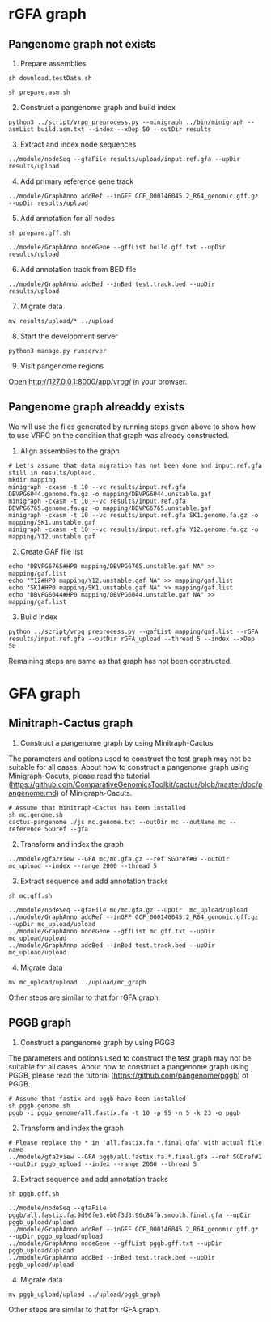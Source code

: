 
# rGFA graph  
## Pangenome graph not exists  

1. Prepare assemblies 

```
sh download.testData.sh

sh prepare.asm.sh
```
2. Construct a pangenome graph and build index  

```
python3 ../script/vrpg_preprocess.py --minigraph ../bin/minigraph --asmList build.asm.txt --index --xDep 50 --outDir results
```
3. Extract and index node sequences  
```
../module/nodeSeq --gfaFile results/upload/input.ref.gfa --upDir  results/upload
```
4. Add primary reference gene track  

```
../module/GraphAnno addRef --inGFF GCF_000146045.2_R64_genomic.gff.gz --upDir results/upload
```

5. Add annotation for all nodes  
```
sh prepare.gff.sh

../module/GraphAnno nodeGene --gffList build.gff.txt --upDir results/upload
```

6. Add annotation track from BED file  
```
../module/GraphAnno addBed --inBed test.track.bed --upDir results/upload
```

7. Migrate data  
```
mv results/upload/* ../upload
```

8. Start the development server  

```
python3 manage.py runserver
```
9. Visit pangenome regions  

Open http://127.0.0.1:8000/app/vrpg/ in your browser.    

## Pangenome graph alreaddy exists  

We will use the files generated by running steps given above to show how to use VRPG on the condition that graph was already constructed.  

1. Align assemblies to the graph

```
# Let's assume that data migration has not been done and input.ref.gfa still in results/upload.
mkdir mapping
minigraph -cxasm -t 10 --vc results/input.ref.gfa DBVPG6044.genome.fa.gz -o mapping/DBVPG6044.unstable.gaf
minigraph -cxasm -t 10 --vc results/input.ref.gfa DBVPG6765.genome.fa.gz -o mapping/DBVPG6765.unstable.gaf
minigraph -cxasm -t 10 --vc results/input.ref.gfa SK1.genome.fa.gz -o mapping/SK1.unstable.gaf
minigraph -cxasm -t 10 --vc results/input.ref.gfa Y12.genome.fa.gz -o mapping/Y12.unstable.gaf

```
2. Create GAF file list  

```
echo "DBVPG6765#HP0 mapping/DBVPG6765.unstable.gaf NA" >> mapping/gaf.list
echo "Y12#HP0 mapping/Y12.unstable.gaf NA" >> mapping/gaf.list
echo "SK1#HP0 mapping/SK1.unstable.gaf NA" >> mapping/gaf.list
echo "DBVPG6044#HP0 mapping/DBVPG6044.unstable.gaf NA" >> mapping/gaf.list
```

3. Build index

```
python ../script/vrpg_preprocess.py --gafList mapping/gaf.list --rGFA results/input.ref.gfa --outDir rGFA_upload --thread 5 --index --xDep 50
```

Remaining steps are same as that graph has not been constructed.  
 
# GFA graph  
## Minitraph-Cactus graph  
1.	Construct a pangenome graph by using Minitraph-Cactus  

The parameters and options used to construct the test graph may not be suitable for all cases. About how to construct a pangenome graph using Minigraph-Cacuts, please read the tutorial (https://github.com/ComparativeGenomicsToolkit/cactus/blob/master/doc/pangenome.md) of Minigraph-Cacuts.

```
# Assume that Minitraph-Cactus has been installed
sh mc.genome.sh
cactus-pangenome ./js mc.genome.txt --outDir mc --outName mc --reference SGDref --gfa

```

2. Transform and index the graph  

```
../module/gfa2view --GFA mc/mc.gfa.gz --ref SGDref#0 --outDir mc_upload --index --range 2000 --thread 5

```

3. Extract sequence and add annotation tracks

```
sh mc.gff.sh

../module/nodeSeq --gfaFile mc/mc.gfa.gz --upDir  mc_upload/upload
../module/GraphAnno addRef --inGFF GCF_000146045.2_R64_genomic.gff.gz --upDir mc_upload/upload
../module/GraphAnno nodeGene --gffList mc.gff.txt --upDir mc_upload/upload
../module/GraphAnno addBed --inBed test.track.bed --upDir mc_upload/upload

```

4. Migrate data

```
mv mc_upload/upload ../upload/mc_graph
```

Other steps are similar to that for rGFA graph.  

## PGGB graph  

1. Construct a pangenome graph by using PGGB  

The parameters and options used to construct the test graph may not be suitable for all cases. About how to construct a pangenome graph using PGGB, please read the tutorial (https://github.com/pangenome/pggb) of PGGB.

```
# Assume that fastix and pggb have been installed
sh pggb.genome.sh
pggb -i pggb_genome/all.fastix.fa -t 10 -p 95 -n 5 -k 23 -o pggb

```
2. Transform and index the graph  

```
# Please replace the * in 'all.fastix.fa.*.final.gfa' with actual file name
../module/gfa2view --GFA pggb/all.fastix.fa.*.final.gfa --ref SGDref#1 --outDir pggb_upload --index --range 2000 --thread 5

```

3. Extract sequence and add annotation tracks

```
sh pggb.gff.sh

../module/nodeSeq --gfaFile pggb/all.fastix.fa.9d96fe3.eb0f3d3.96c84fb.smooth.final.gfa --upDir pggb_upload/upload
../module/GraphAnno addRef --inGFF GCF_000146045.2_R64_genomic.gff.gz --upDir pggb_upload/upload
../module/GraphAnno nodeGene --gffList pggb.gff.txt --upDir pggb_upload/upload
../module/GraphAnno addBed --inBed test.track.bed --upDir pggb_upload/upload
```

4. Migrate data  

```  
mv pggb_upload/upload ../upload/pggb_graph
```

Other steps are similar to that for rGFA graph.  






